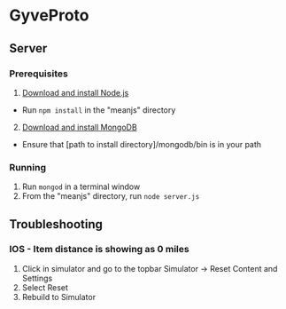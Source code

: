 # GyveProto

## Server

### Prerequisites

1. [Download and install Node.js](https://nodejs.org)
  * Run `npm install` in the "meanjs" directory
2. [Download and install MongoDB](https://www.mongodb.org/downloads)
  * Ensure that [path to install directory]/mongodb/bin is in your path

### Running

1. Run `mongod` in a terminal window
2. From the "meanjs" directory, run `node server.js`

## Troubleshooting

### IOS - Item distance is showing as 0 miles
1. Click in simulator and go to the topbar Simulator -> Reset Content and Settings
2. Select Reset 
3. Rebuild to Simulator